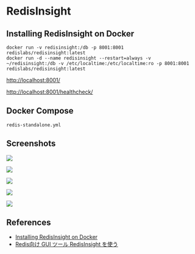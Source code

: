 # RedisInsight

## Installing RedisInsight on Docker
```
docker run -v redisinsight:/db -p 8001:8001 redislabs/redisinsight:latest
docker run -d --name redisinsight --restart=always -v ~/redisinsight:/db -v /etc/localtime:/etc/localtime:ro -p 8001:8001 redislabs/redisinsight:latest
```
[http://localhost:8001/](http://localhost:8001/)

[http://localhost:8001/healthcheck/](http://localhost:8001/healthcheck/)

## Docker Compose
`redis-standalone.yml`

## Screenshots
![](https://redis.com/wp-content/uploads/2019/10/redisinsights-overview.png)

![](https://redis.com/wp-content/uploads/2019/10/redisinsights-redisgraph.png)

![](https://redis.com/wp-content/uploads/2019/10/redisinsights-analyze-overview.png)

![](https://redis.com/wp-content/uploads/2019/10/keyspace_summary.png)

![](https://redis.com/wp-content/uploads/2019/10/redisinsights-CLI.png)

## References
- [Installing RedisInsight on Docker](https://docs.redislabs.com/latest/ri/installing/install-docker/)
- [Redis向け GUI ツール RedisInsight を使う](https://tech.guitarrapc.com/entry/2019/12/13/043349)